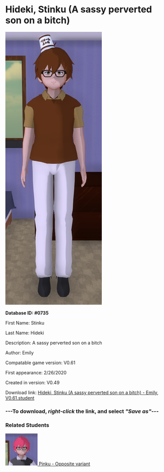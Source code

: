 # Hideki, Stinku (A sassy perverted son on a bitch)

<img src="../../Files/Images/Hideki, Stinku (A sassy perverted son on a bitch).png" title="Hideki, Stinku (A sassy perverted son on a bitch) - Emily, V0.61">

**Database ID: #0735**

First Name: Stinku

Last Name: Hideki

Description: A sassy perverted son on a bitch

Author: Emily

Compatable game version: V0.61

First appearance: 2/26/2020

Created in version: V0.49

Download link: <a href="https://raw.githubusercontent.com/Arbiter1223/Daigaku-Gurashi-Custom-Students/master/Files/Student%20Files/Hideki%2C%20Stinku%20(A%20sassy%20perverted%20son%20on%20a%20bitch)%20-%20Emily%2C%20V0.61.student">Hideki, Stinku (A sassy perverted son on a bitch) - Emily, V0.61.student</a>

### ---**To download, _right-click_ the link, and select _"Save as"_**---

### Related Students

<a href="Hideki, Pinku (A friendly positive guy).md"><img src="../../Files/Thumbs/Hideki, Pinku (A friendly positive guy).png" height="100" width="100" title="Hideki, Pinku (A friendly positive guy) - YamiToast, V0.61"></a><a href="Hideki, Pinku (A friendly positive guy).md"> Pinku - Opposite variant</a>

